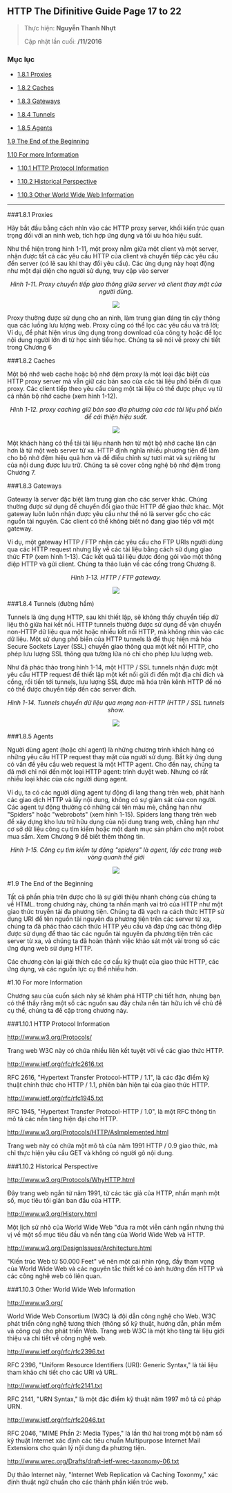 ## HTTP The Difinitive Guide Page 17 to 22 


> 
> Thực hiện: **Nguyễn Thanh Nhựt**
> 
> Cập nhật lần cuối: **/11/2016**

### Mục lục
- [1.8.1 Proxies](#181)

- [1.8.2 Caches](#182)

- [1.8.3 Gateways](#183)

- [1.8.4 Tunnels](#184)

- [1.8.5 Agents](#185)

[1.9 The End of the Beginning](#19)

[1.10 For more Information](#110)

- [1.10.1 HTTP Protocol Information](#1101)

- [1.10.2 Historical Perspective](#1101)

- [1.10.3 Other World Wide Web Information](#1103)


---


<a name="181"></a>
###1.8.1 Proxies

Hãy bắt đầu bằng cách nhìn vào các HTTP proxy server, khối kiến trúc quan trọng đối với an ninh web, tích hợp ứng dụng và tối ưu hóa hiệu suất. 

Như thể hiện trong hình 1-11, một proxy nằm giữa một client và một server, nhận được tất cả các yêu cầu HTTP của client và chuyển tiếp các yêu cầu đến server (có lẽ sau khi thay đổi yêu cầu). Các ứng dụng này hoạt động như một đại diện cho người sử dụng, truy cập vào server 

<p align="center"><em>Hình 1-11. Proxy chuyển tiếp giao thông giữa server và client thay mặt của người dùng.</em></p>


<p align="center"><img src="https://github.com/thanhnhut/sysadmin_level1/blob/master/Task32_HTTP_The_Difinitive_Guide_Page_17to22/Images/1.png" /></p>


Proxy thường được sử dụng cho an ninh, làm trung gian đáng tin cậy thông qua các luồng lưu lượng web. Proxy cũng có thể lọc các yêu cầu và trả lời; Ví dụ, để phát hiện virus ứng dụng trong download của công ty hoặc để lọc nội dung người lớn đi từ học sinh tiểu học. Chúng ta sẽ nói về proxy chi tiết trong Chương 6


<a name="182"></a>
###1.8.2 Caches

Một bộ nhớ web cache hoặc bộ nhớ đệm proxy là một loại đặc biệt của HTTP proxy server mà vẫn giữ các bản sao của các tài liệu phổ biến đi qua proxy. Các client tiếp theo yêu cầu cùng một tài liệu có thể được phục vụ từ cá nhân bộ nhớ cache (xem hình 1-12).


<p align="center"><em>Hình 1-12. proxy caching giữ bản sao địa phương của các tài liệu phổ biến để cải thiện hiệu suất.</em></p>


<p align="center"><img src="https://github.com/thanhnhut/sysadmin_level1/blob/master/Task32_HTTP_The_Difinitive_Guide_Page_17to22/Images/2.png" /></p>


Một khách hàng có thể tải tài liệu nhanh hơn từ một bộ nhớ cache lân cận hơn là từ một web server từ xa. HTTP định nghĩa nhiều phương tiện để làm cho bộ nhớ đệm hiệu quả hơn và để điều chỉnh sự tươi mát và sự riêng tư của nội dung được lưu trữ. Chúng ta sẽ cover công nghệ bộ nhớ đệm trong Chương 7.


<a name="183"></a>
###1.8.3 Gateways

Gateway là server đặc biệt làm trung gian cho các server khác. Chúng thường được sử dụng để chuyển đổi giao thức HTTP để giao thức khác. Một gateway luôn luôn nhận được yêu cầu như thể nó là server gốc cho các nguồn tài nguyên. Các client có thể không biết nó đang giao tiếp với một gateway.

Ví dụ, một gateway HTTP / FTP nhận các yêu cầu cho FTP URIs người dùng qua các  HTTP request nhưng lấy về các tài liệu bằng cách sử dụng giao thức FTP (xem hình 1-13). Các kết quả tài liệu được đóng gói vào một thông điệp HTTP và gửi client. Chúng ta thảo luận về các cổng trong Chương 8.


<p align="center"><em>Hình 1-13. HTTP / FTP gateway.</em></p>


<p align="center"><img src="https://github.com/thanhnhut/sysadmin_level1/blob/master/Task32_HTTP_The_Difinitive_Guide_Page_17to22/Images/3.png" /></p>


<a name="184"></a>
###1.8.4 Tunnels (đường hầm)

Tunnels là ứng dụng HTTP, sau khi thiết lập, sẽ không thấy chuyển tiếp dữ liệu thô giữa hai kết nối. HTTP tunnels thường được sử dụng để vận chuyển  non-HTTP dữ liệu qua một hoặc nhiều kết nối HTTP, mà không nhìn vào các dữ liệu. Một sử dụng phổ biến của HTTP tunnels là để thực hiện mã hóa Secure Sockets Layer (SSL) chuyển giao thông qua một kết nối HTTP, cho phép lưu lượng SSL thông qua tường lửa nó chỉ cho phép lưu lượng web.

Như đã phác thảo trong hình 1-14, một HTTP / SSL tunnels nhận được một yêu cầu HTTP request để thiết lập một kết nối gửi đi đến một địa chỉ đích và cổng, rồi tiến tới tunnels, lưu lượng SSL được mã hóa trên kênh HTTP để nó có thể được chuyển tiếp đến các server đích.



<p align="center"><em>Hình 1-14. Tunnels chuyển dữ liệu qua mạng non-HTTP (HTTP / SSL tunnels show.</em></p>


<p align="center"><img src="https://github.com/thanhnhut/sysadmin_level1/blob/master/Task32_HTTP_The_Difinitive_Guide_Page_17to22/Images/4.png" /></p>


<a name="185"></a>
###1.8.5 Agents

Người dùng agent (hoặc chỉ agent) là những chương trình khách hàng có những yêu cầu HTTP request thay mặt của người sử dụng. Bất kỳ ứng dụng có vấn đề yêu cầu web request là một HTTP agent. Cho đến nay, chúng ta đã mới chỉ nói đến một loại HTTP agent: trình duyệt web. Nhưng có rất nhiều loại khác của các người dùng agent. 

Ví dụ, ta có các người dùng agent tự động đi lang thang trên web, phát hành các giao dịch HTTP và lấy nội dung, không có sự giám sát của con người. Các agent tự động thường có những cái tên màu mè, chẳng hạn như "Spiders" hoặc "webrobots" (xem hình 1-15). Spiders lang thang trên web để xây dựng kho lưu trữ hữu dụng của nội dung trang web, chẳng hạn như cơ sở dữ liệu công cụ tìm kiếm hoặc một danh mục sản phẩm cho một robot mua sắm. Xem Chương 9 để biết thêm thông tin.


<p align="center"><em>Hình 1-15. Công cụ tìm kiếm tự động "spiders" là agent, lấy các trang web
vòng quanh thế giới</em></p>


<p align="center"><img src="https://github.com/thanhnhut/sysadmin_level1/blob/master/Task32_HTTP_The_Difinitive_Guide_Page_17to22/Images/5.png" /></p>



<a name="19"></a>
#1.9 The End of the Beginning

Tất cả phần phía trên được cho là sự giới thiệu nhanh chóng của chúng ta về HTML. trong chương này, chúng ta nhấn mạnh vai trò của HTTP như một giao thức truyền tải đa phương tiện. Chúng ta đã vạch ra cách thức HTTP sử dụng URI để tên nguồn tài nguyên đa phương tiện trên các server từ xa, chúng ta đã phác thảo cách thức HTTP yêu cầu và đáp ứng các thông điệp được sử dụng để thao tác các nguồn tài nguyên đa phương tiện trên các server từ xa, và chúng ta đã hoàn thành việc khảo sát một vài trong số các ứng dụng web sử dụng HTTP.

Các chương còn lại giải thích các cơ cấu kỹ thuật của giao thức HTTP, các ứng dụng, và các nguồn lực cụ thể nhiều hơn.


<a name="110"></a>
#1.10 For more Information

Chương sau của cuốn sách này sẽ khám phá HTTP chi tiết hơn, nhưng bạn có thể thấy rằng một số các nguồn sau đây chứa nền tản hữu ích về chủ đề cụ thể, chúng ta đề cập trong chương này. 

<a name="1101"></a>
###1.10.1 HTTP Protocol Information

http://www.w3.org/Protocols/


Trang web W3C này có chứa nhiều liên kết tuyệt vời về các giao thức HTTP.


http://www.ietf.org/rfc/rfc2616.txt

RFC 2616, "Hypertext Transfer Protocol-HTTP / 1.1", là các đặc điểm kỹ thuật chính thức cho HTTP / 1.1, phiên bản hiện tại của giao thức HTTP. 



http://www.ietf.org/rfc/rfc1945.txt

RFC 1945, "Hypertext Transfer Protocol-HTTP / 1.0", là một RFC thông tin mô tả các nền tảng hiện đại cho HTTP.


http://www.w3.org/Protocols/HTTP/AsImplemented.html

Trang web này có chứa một mô tả của năm 1991 HTTP / 0.9 giao thức, mà chỉ thực hiện yêu cầu GET và không có người gõ nội dung.

<a name="1102"></a>
###1.10.2 Historical Perspective


http://www.w3.org/Protocols/WhyHTTP.html

Đây trang web ngắn từ năm 1991, từ các tác giả của HTTP, nhấn mạnh một số, mục tiêu tối giản ban đầu của HTTP.

http://www.w3.org/History.html

Một lịch sử nhỏ của World Wide Web "đưa ra một viễn cảnh ngắn nhưng thú vị về một số mục tiêu đầu và nền tảng của World Wide Web và HTTP.

http://www.w3.org/DesignIssues/Architecture.html

"Kiến trúc Web từ 50.000 Feet" vẽ nên một cái nhìn rộng, đầy tham vọng của World Wide Web và các nguyên tắc thiết kế có ảnh hưởng đến HTTP và các công nghệ web có liên quan.


<a name="1103"></a>
###1.10.3 Other World Wide Web Information

http://www.w3.org/

World Wide Web Consortium (W3C) là đội dẫn công nghệ cho Web. W3C phát triển công nghệ tương thích (thông số kỹ thuật, hướng dẫn, phần mềm và công cụ) cho phát triển Web. Trang web W3C là một kho tàng tài liệu giới thiệu và chi tiết về công nghệ web.

http://www.ietf.org/rfc/rfc2396.txt

RFC 2396, "Uniform Resource Identifiers (URI): Generic Syntax," là tài liệu tham khảo chi tiết cho các URI và URL.

http://www.ietf.org/rfc/rfc2141.txt

RFC 2141, "URN Syntax,"  là một đặc điểm kỹ thuật năm 1997 mô tả cú pháp URN.

http://www.ietf.org/rfc/rfc2046.txt

RFC 2046, "MIME Phần 2: Media Týpes," là lần thứ hai trong một bộ năm số kỹ thuật Internet xác định các tiêu chuẩn Multipurpose Internet Mail Extensions cho quản lý nội dung đa phương tiện.

http://www.wrec.org/Drafts/draft-ietf-wrec-taxonomy-06.txt

Dự thảo Internet này, "Internet Web Replication và Caching Toxonmy," xác định thuật ngữ chuẩn cho các thành phần kiến trúc web.

